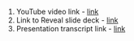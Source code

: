 1. YouTube video link - [link]()
2. Link to Reveal slide deck - [link](https://antonina220590.github.io/reveal-vite/)
3. Presentation transcript link - [link](https://antonina220590.github.io/transcription/)

